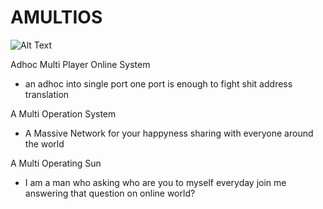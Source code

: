 # AMULTIOS

![Alt Text](https://cdn.amultios.net/image/goldentwin.png)

Adhoc Multi Player Online System
- an adhoc into single port one port is enough to fight shit address translation

A Multi Operation System
- A Massive Network for your happyness sharing with everyone around the world

A Multi Operating Sun
- I am a man who asking who are you to myself everyday join me answering that question on online world?
